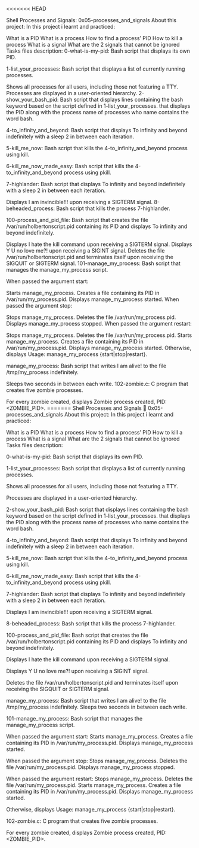 <<<<<<< HEAD

Shell Processes and Signals: 0x05-processes_and_signals
About this project:
In this project i learnt and practiced:

What is a PID
What is a process
How to find a process’ PID
How to kill a process
What is a signal
What are the 2 signals that cannot be ignored
Tasks files description:
0-what-is-my-pid: Bash script that displays its own PID.

1-list_your_processes: Bash script that displays a list of currently running processes.

Shows all processes for all users, including those not featuring a TTY.
Processes are displayed in a user-oriented hierarchy.
2-show_your_bash_pid: Bash script that displays lines containing the bash keyword based on the script defined in 1-list_your_processes. that displays the PID along with the process name of processes who name contains the word bash.

4-to_infinity_and_beyond: Bash script that displays To infinity and beyond indefinitely with a sleep 2 in between each iteration.

5-kill_me_now: Bash script that kills the 4-to_infinity_and_beyond process using kill.

6-kill_me_now_made_easy: Bash script that kills the 4-to_infinity_and_beyond process using pkill.

7-highlander: Bash script that displays To infinity and beyond indefinitely with a sleep 2 in between each iteration.

Displays I am invincible!!! upon receiving a SIGTERM signal.
8-beheaded_process: Bash script that kills the process 7-highlander.

100-process_and_pid_file: Bash script that creates the file /var/run/holbertonscript.pid containing its PID and displays To infinity and beyond indefinitely.

Displays I hate the kill command upon receiving a SIGTERM signal.
Displays Y U no love me?! upon receiving a SIGINT signal.
Deletes the file /var/run/holbertonscript.pid and terminates itself upon receiving the SIGQUIT or SIGTERM signal.
101-manage_my_process: Bash script that manages the manage_my_process script.

When passed the argument start:

Starts manage_my_process.
Creates a file containing its PID in /var/run/my_process.pid.
Displays manage_my_process started.
When passed the argument stop:

Stops manage_my_process.
Deletes the file /var/run/my_process.pid.
Displays manage_my_process stopped.
When passed the argument restart:

Stops manage_my_process.
Deletes the file /var/run/my_process.pid.
Starts manage_my_process.
Creates a file containing its PID in /var/run/my_process.pid.
Displays manage_my_process started.
Otherwise, displays Usage: manage_my_process {start|stop|restart}.

manage_my_process: Bash script that writes I am alive! to the file /tmp/my_process indefinitely.

Sleeps two seconds in between each write.
102-zombie.c: C program that creates five zombie processes.

For every zombie created, displays Zombie process created, PID: <ZOMBIE_PID>. ======= Shell Processes and Signals 📃 0x05-processes_and_signals About this project:
In this project i learnt and practiced:

What is a PID
What is a process
How to find a process’ PID
How to kill a process
What is a signal
What are the 2 signals that cannot be ignored
Tasks files description:

0-what-is-my-pid: Bash script that displays its own PID.

1-list_your_processes: Bash script that displays a list of currently running processes.

Shows all processes for all users, including those not featuring a TTY.

Processes are displayed in a user-oriented hierarchy.

2-show_your_bash_pid: Bash script that displays lines containing the bash keyword based on the script defined in 1-list_your_processes. that displays the PID along with the process name of processes who name contains the word bash.

4-to_infinity_and_beyond: Bash script that displays To infinity and beyond indefinitely with a sleep 2 in between each iteration.

5-kill_me_now: Bash script that kills the 4-to_infinity_and_beyond process using kill.

6-kill_me_now_made_easy: Bash script that kills the 4-to_infinity_and_beyond process using pkill.

7-highlander: Bash script that displays To infinity and beyond indefinitely with a sleep 2 in between each iteration.

Displays I am invincible!!! upon receiving a SIGTERM signal.

8-beheaded_process: Bash script that kills the process 7-highlander.

100-process_and_pid_file: Bash script that creates the file /var/run/holbertonscript.pid containing its PID and displays To infinity and   beyond indefinitely.

Displays I hate the kill command upon receiving a SIGTERM signal.

Displays Y U no love me?! upon receiving a SIGINT signal.

Deletes the file /var/run/holbertonscript.pid and terminates itself upon receiving the SIGQUIT or SIGTERM signal.

manage_my_process: Bash script that writes I am alive! to the file /tmp/my_process indefinitely.
    Sleeps two seconds in between each write.

101-manage_my_process: Bash script that manages the manage_my_process script.

When passed the argument start:
    Starts manage_my_process.
    Creates a file containing its PID in /var/run/my_process.pid.
    Displays manage_my_process started.

When passed the argument stop:
    Stops manage_my_process.
    Deletes the file /var/run/my_process.pid.
    Displays manage_my_process stopped.

When passed the argument restart:
    Stops manage_my_process.
    Deletes the file /var/run/my_process.pid.
    Starts manage_my_process.
    Creates a file containing its PID in /var/run/my_process.pid.
    Displays manage_my_process started.

Otherwise, displays Usage: manage_my_process {start|stop|restart}.

102-zombie.c: C program that creates five zombie processes.

For every zombie created, displays Zombie process created, PID:   <ZOMBIE_PID>.

